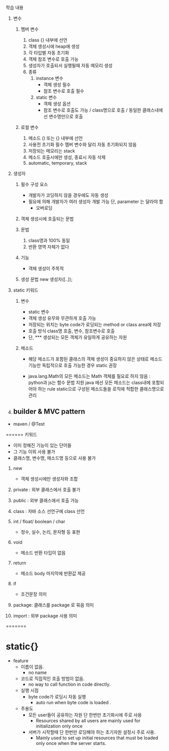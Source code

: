 학습 내용

1. 변수
	1. 멤버 변수
		1. class {} 내부에 선언
		2. 객체 생성시에 heap에 생성
		3. 각 타입별 자동 초기화
		4. 객체 참조 변수로 호출 가능
		5. 생성자가 호출되서 실행될때 자동 메모리 생성
		6. 종류
			1. instance 변수
				- 객체 생성 필수
				- 참조 변수로 호출 필수
			2. static 변수
				- 객체 생성 옵션
				- 참조 변수로 호출도 가능 / class명으로 호출 / 동일한 클래스내에선 변수명만으로 호출 
		
		
	2. 로컬 변수
		1. 메소드 () 또는 {} 내부에 선언
		2. 사용전 초기화 필수
			멤버 변수와 달리 자동 초기화되지 않음
		3. 저장되는 메모리는 stack
		4. 메소드 호출시에만 생성, 종료시 자동 삭제
		5. automatic, temporary, stack
		

2. 생성자
	1. 필수 구성 요소
		- 개발자가 코딩하지 않을 경우에도 자동 생성
		- 필요에 의해 개발자가 여러 생성자 개발 가능
			단, parameter 는 달라야 함
			- 오버로딩
	2. 객체 생성시에 호출되는 문법
	3. 문법
		1. class명과 100% 동일
		2. 반환 영역 자체가 없다
	4. 기능
		- 객체 생성이 주목적
		
	5. 생성 문법
		new 생성자([..]);
		
		
3. static 키워드
	1. 변수
		- static 변수
		- 객체 생성 유무와 무관하게 호출 가능
		- 저장되는 위치는 byte code가 로딩되는 method or class area에 저장
		- 호출 방식	
			class명 호출, 변수, 참조변수로 호출
		- 단, *** 생성되는 모든 객체가 유일하게 공유하는 자원
		
	2. 메소드
		- 해당 메소드가 포함된 클래스의 객체 생성이 중요하지 않은 상태로
		메소드 기능만 독립적으로 호출 가능한 경우 static 권장
		
		- java.lang.Math의 모든 메소드는 Math 객체를 필요로 하지 않음
			: python과 js는 함수 문법 지원
			java 에선 모든 메소드는 class내에 포함되어야 하는 rule
			static으로 구성된 메소드들을 로직에 적합한 클래스명으로 관리

4. builder & MVC pattern
	- 

- maven / @Test 	

======
키워드
- 이미 정해진 기능이 있는 단어들
- 그 기능 이외 사용 불가
- 클래스명, 변수명, 메소드명 등으로 사용 불가 

1. new
	- 객체 생성시에만 생성자와 조합

2. private : 외부 클래스에서 호출 불가

3. public : 외부 클래스에서 호출 가능

4. class : 자바 소스 선언구에 class 선언

5. int / float/ boolean / char 
	- 정수, 실수, 논리, 문자형 등 표현 
6. void
	- 메소드 반환 타입이 없음
7. return
	- 메소드 body 마지막에 반환값 제공 
8. if
	- 조건문장 의미

9. package: 클래스를 package 로 묶음 의미

10. import : 외부 package 사용 의미


=======

# static{}

* feature
	* 이름이 없음. 
		* no name 
	* 코드로 직접적인 호출 방법이 없음. 
		* no way to call function in code directly. 
	* 실행 시점
		* byte code가 로딩시 자동 실행
			- auto run when byte code is loaded .
	* 주용도
		* 모든 user들이 공유하는 자원 단 한번만 초기화시에 주로 사용
			- Resources shared by all users are mainly used for initialization only once
		* 서버가 시작할때 단 한번만 로딩해야 하는 초기자원 설정시 주로 사용. 
			- Mainly used to set up initial resources that must be loaded only once when the server starts.